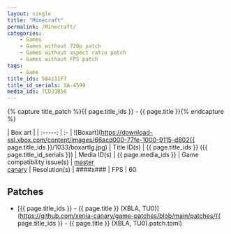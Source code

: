 ```yaml
---
layout: single
title: "Minecraft"
permalink: /Minecraft/
categories:
    - Games
    - Games without 720p patch
    - Games without aspect ratio patch
    - Games without FPS patch
tags:
    - Game
title_ids: 584111F7
title_id_serials: XA-4599
media_ids: 7CD33B56
---
```

{% capture title_patch %}{{ page.title_ids }} - {{ page.title }}{% endcapture %}

| Box art                     |
| :-----:                     | :-
| ![Boxart](https://download-ssl.xbox.com/content/images/66acd000-77fe-1000-9115-d802{{ page.title_ids }}/1033/boxartlg.jpg)
| Title ID(s)                 | {{ page.title_ids }} ({{ page.title_id_serials }})
| Media ID(s)                 | {{ page.media_ids }}
| Game compatibility issue(s) | [master](https://github.com/xenia-project/game-compatibility/issues/29)<br>[canary](https://github.com/xenia-canary/game-compatibility/issues/88)
| Resolution(s)               | ####x###
| FPS                         | 60

## Patches
* [{{ page.title_ids }} - {{ page.title }} (XBLA, TU0)](https://github.com/xenia-canary/game-patches/blob/main/patches/{{ page.title_ids }} - {{ page.title }} (XBLA, TU0).patch.toml)
